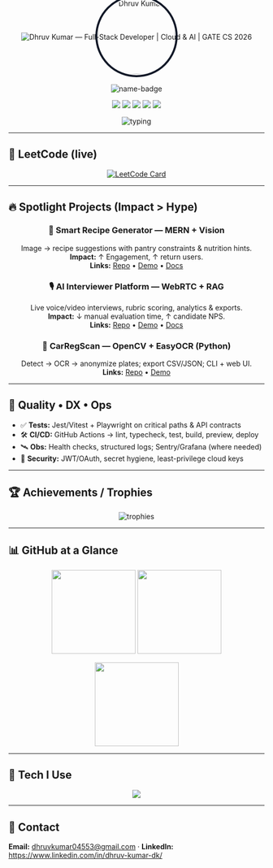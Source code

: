 <!-- ⭐ GitHub Profile README — Venom Banner + Centered Avatar + Quality/DX/Ops + Spotlight Projects + Trophies ⭐ -->
<!-- Paste this as README.md in your profile repo (dhruvkum7/dhruvkum7). Update the placeholder links (Repo/Demo/Docs). -->

<!-- ====== HERO / BANNER (auto light/dark) ====== -->
<p align="center">
  <picture>
    <!-- Dark -->
    <source media="(prefers-color-scheme: dark)" srcset="https://capsule-render.vercel.app/api?type=venom&height=270&color=0:0b1220,100:0f172a&fontColor=E5E7EB&text=Dhruv%20Kumar&fontSize=70&fontAlignY=38&desc=Full-Stack%20Developer%20%E2%80%A2%20Cloud%20%26%20AI%20%E2%80%A2%20GATE%20CS%202026&descSize=17&descAlignY=63&animation=fadeIn" />
    <!-- Light -->
    <img src="https://capsule-render.vercel.app/api?type=venom&height=270&color=0:f0f9ff,100:eff6ff&fontColor=0f172a&text=Dhruv%20Kumar&fontSize=70&fontAlignY=38&desc=Full-Stack%20Developer%20%E2%80%A2%20Cloud%20%26%20AI%20%E2%80%A2%20GATE%20CS%202026&descSize=17&descAlignY=63&animation=fadeIn" alt="Dhruv Kumar — Full-Stack Developer | Cloud & AI | GATE CS 2026" />
  </picture>
</p>

<!-- ====== AVATAR OVERLAY (appears 'inside' the banner) ====== -->
<p align="center">
  <a href="https://github.com/dhruvkum7">
    <img
      src="https://avatars.githubusercontent.com/u/158982893?s=400&u=0bf39aa73ab27b1420ecdb5d484780ca9ae20de3&v=4"
      alt="Dhruv Kumar"
      width="150"
      style="margin-top:-105px;border-radius:9999px;border:4px solid #111827;padding:2px"
    />
  </a>
</p>

<p align="center">
  <img src="https://img.shields.io/badge/Dhruv%20Kumar-Full--Stack%20%7C%20Cloud%20%26%20AI-0ea5e9?style=for-the-badge" alt="name-badge" />
</p>

<!-- ====== QUICK GLANCE / SOCIALS ====== -->
<p align="center">
  <a href="https://github.com/dhruvkum7"><img src="https://komarev.com/ghpvc/?username=dhruvkum7&label=Profile%20Views&color=0ea5b6" /></a>
  <a href="https://github.com/dhruvkum7?tab=followers"><img src="https://img.shields.io/github/followers/dhruvkum7?style=flat&logo=github" /></a>
  <a href="mailto:dhruvkumar04553@gmail.com"><img src="https://img.shields.io/badge/Email-Contact-0ea5e9?logo=gmail&logoColor=white" /></a>
  <a href="https://www.linkedin.com/in/dhruv-kumar-dk/"><img src="https://img.shields.io/badge/LinkedIn-Connect-0a66c2?logo=linkedin&logoColor=white" /></a>
  <a href="https://leetcode.com/u/dhruvkumar123/"><img src="https://img.shields.io/badge/LeetCode-dhruvkumar123-ffa116?logo=leetcode&logoColor=white" /></a>
</p>

<!-- ====== TYPING LINE ====== -->
<p align="center">
  <img src="https://readme-typing-svg.herokuapp.com?font=Inter&weight=700&size=20&duration=2500&pause=600&center=true&vCenter=true&width=950&lines=I+ship+production-ready+MERN+apps+end-to-end;TypeScript%2FReact%20%7C%20Node%2FExpress%20%7C%20MongoDB%2FPostgres;AWS%2FGCP%20%7C%20Docker%20%7C%20GitHub%20Actions%20%7C%20OpenCV%2FAI" alt="typing"/>
</p>

---

## 🧩 LeetCode (live)
<p align="center">
  <a href="https://leetcode.com/u/dhruvkumar123/">
    <img src="https://leetcard.jacoblin.cool/dhruvkumar123?ext=heatmap&animation=true&radius=12&border=0&font=Inter&theme=dark&show_rank=true" alt="LeetCode Card"/>
  </a>
</p>

---

## 🔥 Spotlight Projects (Impact > Hype)
<div align="center">

### 🧪 Smart Recipe Generator — **MERN + Vision**
Image → recipe suggestions with pantry constraints & nutrition hints.  
**Impact:** ↑ Engagement, ↑ return users.  
**Links:** [Repo](#) • [Demo](#) • [Docs](#)

### 🎙️ AI Interviewer Platform — **WebRTC + RAG**
Live voice/video interviews, rubric scoring, analytics & exports.  
**Impact:** ↓ manual evaluation time, ↑ candidate NPS.  
**Links:** [Repo](#) • [Demo](#) • [Docs](#)

### 🔎 CarRegScan — **OpenCV + EasyOCR (Python)**
Detect → OCR → anonymize plates; export CSV/JSON; CLI + web UI.  
**Links:** [Repo](#) • [Demo](#)

</div>

---

## 🧰 Quality • DX • Ops
- ✅ **Tests:** Jest/Vitest + Playwright on critical paths & API contracts  
- 🛠 **CI/CD:** GitHub Actions → lint, typecheck, test, build, preview, deploy  
- 🛰️ **Obs:** Health checks, structured logs; Sentry/Grafana (where needed)  
- 🔐 **Security:** JWT/OAuth, secret hygiene, least-privilege cloud keys  

---

## 🏆 Achievements / Trophies
<p align="center">
  <img src="https://github-profile-trophy.vercel.app/?username=dhruvkum7&theme=algolia&no-frame=true&no-bg=true&column=6" alt="trophies"/>
</p>

---

## 📊 GitHub at a Glance
<p align="center">
  <img height="165" src="https://github-readme-stats.vercel.app/api?username=dhruvkum7&show_icons=true&rank_icon=github&hide_border=true&theme=tokyonight" />
  <img height="165" src="https://github-readme-streak-stats.herokuapp.com/?user=dhruvkum7&hide_border=true&theme=tokyonight" />
</p>
<p align="center">
  <img height="165" src="https://github-readme-stats.vercel.app/api/top-langs/?username=dhruvkum7&layout=compact&hide_border=true&theme=tokyonight" />
</p>

---

## 🔧 Tech I Use
<p align="center">
  <img src="https://skillicons.dev/icons?i=ts,js,react,next,redux,vite,tailwind,nodejs,express,postgres,mongodb,redis,aws,gcp,docker,githubactions,git,linux,python,opencv&perline=11" />
</p>

---

## 🤝 Contact
**Email:** dhruvkumar04553@gmail.com · **LinkedIn:** https://www.linkedin.com/in/dhruv-kumar-dk/

<!-- Tweaks:
- Adjust overlap by changing margin-top or avatar width if needed.
- Replace Repo/Demo/Docs links above with your URLs to finish the Spotlight section.
-->
